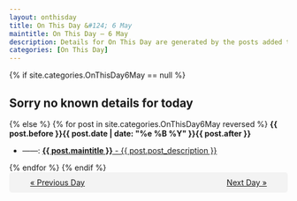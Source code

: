```yaml
---
layout: onthisday
title: On This Day &#124; 6 May
maintitle: On This Day — 6 May
description: Details for On This Day are generated by the posts added to the website so the content is subject to changes/updates over time.
categories: [On This Day]
---
```


{% if site.categories.OnThisDay6May == null %}
<h2>Sorry no known details for today</h2>
{% else %}
{% for post in site.categories.OnThisDay6May reversed %}
<strong>{{ post.before }}{{ post.date | date: "%e %B %Y" }}{{ post.after }}</strong>
<ul>
<li> ——: <a class="{{ post.class }}" href="{{ post.url }}"><strong>{{ post.maintitle }}</strong> - {{ post.post_description }}</a></li>
</ul>
{% endfor %}
{% endif %}
<br />
<div style="background-color: #f3f3f3; padding: 10px; border-radius: 5px; text-align: center; display: flex; justify-content: space-evenly;">
<a href="/onthisday/05/05-05">« Previous Day</a>
<span style="visibility:hidden;">[ Visit Leap Year February 29 ]</span>
<a href="/onthisday/05/05-07">Next Day »</a>
</div>
